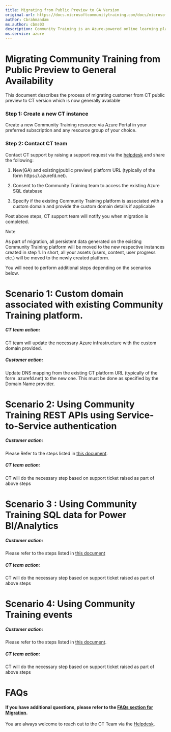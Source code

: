 ```yaml
---
title: Migrating from Public Preview to GA Version
original-url: https://docs.microsoftcommunitytraining.com/docs/microsoft-community-training-overview
author: Cbrahmandam
ms.author: cbms03
description: Community Training is an Azure-powered online learning platform to enable organizations of all sizes and types to run large scale training programs for their internal and external communities.
ms.service: azure
---
```


# Migrating Community Training from Public Preview to General Availability


This document describes the process of migrating customer from CT public preview to CT version which is now generally available

### Step 1: Create a new CT instance
Create a new Community Training resource via Azure Portal in your preferred subscription and any resource group of your choice. 

### Step 2: Contact CT team 
Contact CT support by raising a support request via the [helpdesk](https://aka.ms/cthelpdesk)
 and share the following:

1.	New(GA) and existing(public preview) platform URL (typically of the form https://<your-platform-name>.azurefd.net).

2.	Consent to the Community Training team to access the existing Azure SQL database

3.	Specify if the existing Community Training platform is associated with a custom domain and provide the custom domain details if applicable

Post above steps, CT support team will notify you when migration is completed. 

>[!Note]  
> As part of migration, all persistent data generated on the existing Community Training platform will be moved to the new respective instances created in step 1. In short, all your assets (users, content, user progress etc.) will be moved to the newly created platform.


You will need to perform additional steps depending on the scenarios below.

# Scenario 1:  Custom domain associated with existing Community Training platform.
##### CT team action: 
CT team will update the necessary Azure infrastructure with the custom domain provided.

##### Customer action: 
Update DNS mapping from the existing CT platform URL (typically of the form <your-platform-name>.azurefd.net) to the new one. This must be done as specified by the Domain Name provider.

# Scenario 2:  Using Community Training REST APIs using Service-to-Service authentication
##### Customer action: 
Please Refer to the steps listed in [this document](Enable-API-using-S2S-for-GA.md).
##### CT team action: 
CT will do the necessary step based on support ticket raised as part of above steps

# Scenario 3 : Using Community Training SQL data for Power BI/Analytics

##### Customer action:    
Please refer to the steps listed in [this document](Enabling-Data-Export.md)


##### CT team action:  
 CT will do the necessary step based on support ticket raised as part of above steps

# Scenario 4: Using Community Training events
##### Customer action: 
Please refer to the steps listed in [this document](Learner-Events.md).
##### CT team action: 

CT will do the necessary step based on support ticket raised as part of above steps


# FAQs
#### If you have additional questions, please refer to the [FAQs section for Migration](Migration-FAQs.md). 
You are always welcome to reach out to the CT Team via the [Helpdesk](https://aka.ms/cthelpdesk).

